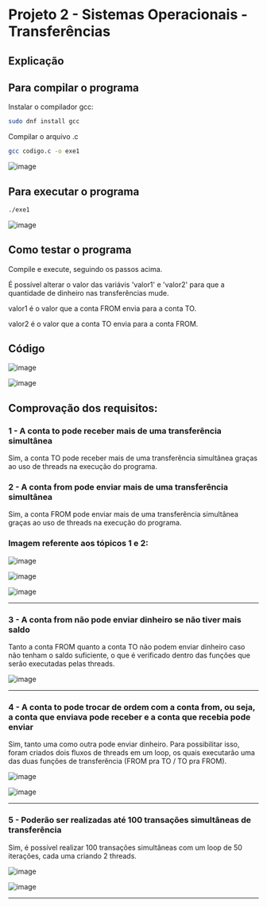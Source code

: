 # Projeto 2 - Sistemas Operacionais - Transferências

## Explicação



## Para compilar o programa
Instalar o compilador gcc:
```bash
sudo dnf install gcc
```
Compilar o arquivo .c
```bash
gcc codigo.c -o exe1
```
![image](https://github.com/MaracujaDoMack/Sistemas-Operacionais-04G/assets/162309148/158c74a3-0073-4879-b3ce-f1909090f5dd)

## Para executar o programa
```bash
./exe1
```
![image](https://github.com/MaracujaDoMack/Sistemas-Operacionais-04G/assets/162309148/f0d10691-9a76-42e4-8663-b96bad6dbec3)

## Como testar o programa

Compile e execute, seguindo os passos acima.


É possível alterar o valor das variávis 'valor1' e 'valor2' para que a quantidade de dinheiro nas transferências mude.

valor1 é o valor que a conta FROM envia para a conta TO.

valor2 é o valor que a conta TO envia para a conta FROM.

## Código

![image](https://github.com/MaracujaDoMack/Sistemas-Operacionais-04G/assets/162309148/8f6d5358-911a-4b3b-ada7-f988b3506d06)

![image](https://github.com/MaracujaDoMack/Sistemas-Operacionais-04G/assets/162309148/67551a50-fcd9-4797-a80c-6c3bdd7d6dfc)


## Comprovação dos requisitos:

### 1 - A conta to pode receber mais de uma transferência simultânea

Sim, a conta TO pode receber mais de uma transferência simultânea graças ao uso de threads na execução do programa. 

### 2 - A conta from pode enviar mais de uma transferência simultânea

Sim, a conta FROM pode enviar mais de uma transferência simultânea graças ao uso de threads na execução do programa.

### Imagem referente aos tópicos 1 e 2:

![image](https://github.com/MaracujaDoMack/Sistemas-Operacionais-04G/assets/162309148/30e7e56a-7203-42c3-a840-2016b1be39a8)

![image](https://github.com/MaracujaDoMack/Sistemas-Operacionais-04G/assets/162309148/5f6aa653-edf7-4ec6-98e9-0ab3ba03c1d3)

![image](https://github.com/MaracujaDoMack/Sistemas-Operacionais-04G/assets/162309148/12e7db9f-d524-44b1-afd9-4acce8846a4c)


---------------------
### 3 -  A conta from não pode enviar dinheiro se não tiver mais saldo

Tanto a conta FROM quanto a conta TO não podem enviar dinheiro caso não tenham o saldo suficiente, o que é verificado dentro das funções que serão executadas pelas threads.

![image](https://github.com/MaracujaDoMack/Sistemas-Operacionais-04G/assets/162309148/d795523b-da47-4564-a2c2-d3a9bae7ebaa)

-------------------
### 4 - A conta to pode trocar de ordem com a conta from, ou seja, a conta que enviava pode receber e a conta que recebia pode enviar

Sim, tanto uma como outra pode enviar dinheiro. Para possibilitar isso, foram criados dois fluxos de threads em um loop, os quais executarão uma das duas funções de transferência (FROM pra TO / TO pra FROM).

![image](https://github.com/MaracujaDoMack/Sistemas-Operacionais-04G/assets/162309148/99ad5859-ae87-4b31-b091-4a55a54ee7a8)

![image](https://github.com/MaracujaDoMack/Sistemas-Operacionais-04G/assets/162309148/a67aff96-f290-408f-adb1-addf0d0307d7)

------------------
### 5 - Poderão ser realizadas até 100 transações simultâneas de transferência

Sim, é possível realizar 100 transações simultâneas com um loop de 50 iterações, cada uma criando 2 threads.

![image](https://github.com/MaracujaDoMack/Sistemas-Operacionais-04G/assets/162309148/49b1e732-908b-4f38-8bb3-e52f2b6d9ae3)

![image](https://github.com/MaracujaDoMack/Sistemas-Operacionais-04G/assets/162309148/718184e0-27aa-4972-aa43-69f8c01139e9)


----------------
